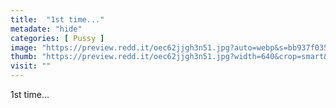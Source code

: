 ```yaml
---
title:  "1st time..."
metadate: "hide"
categories: [ Pussy ]
image: "https://preview.redd.it/oec62jjgh3n51.jpg?auto=webp&s=bb937f03536376b5f85b91e7fe9c9a5756c2494c"
thumb: "https://preview.redd.it/oec62jjgh3n51.jpg?width=640&crop=smart&auto=webp&s=96bce3118718e8f8b6627eee66cbc1b8e73a5596"
visit: ""
---
```

1st time...
